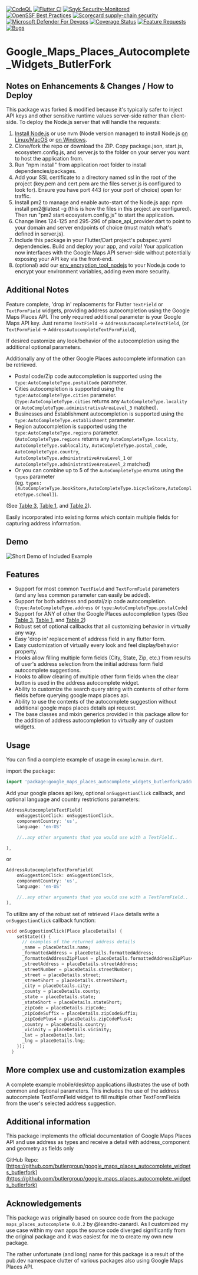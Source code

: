 [![CodeQL](https://github.com/butlergroup/google_maps_places_autocomplete_widgets_butlerfork/actions/workflows/github-code-scanning/codeql/badge.svg)](https://github.com/butlergroup/google_maps_places_autocomplete_widgets_butlerfork/actions/workflows/github-code-scanning/codeql)
[![Flutter CI](https://github.com/butlergroup/google_maps_places_autocomplete_widgets_butlerfork/actions/workflows/dart.yml/badge.svg)](https://github.com/butlergroup/google_maps_places_autocomplete_widgets_butlerfork/actions/workflows/dart.yml)
[![Snyk Security-Monitored](https://img.shields.io/badge/Snyk%20Security-Monitored-purple)](https://app.snyk.io/share/784f6fef-6aaf-47ed-81ba-99e05b854665)
[![OpenSSF Best Practices](https://www.bestpractices.dev/projects/10678/badge)](https://www.bestpractices.dev/projects/10678)
[![Scorecard supply-chain security](https://github.com/butlergroup/google_maps_places_autocomplete_widgets_butlerfork/actions/workflows/scorecard.yml/badge.svg)](https://github.com/butlergroup/google_maps_places_autocomplete_widgets_butlerfork/actions/workflows/scorecard.yml)
[![Microsoft Defender For Devops](https://github.com/butlergroup/google_maps_places_autocomplete_widgets_butlerfork/actions/workflows/defender-for-devops.yml/badge.svg)](https://github.com/butlergroup/google_maps_places_autocomplete_widgets_butlerfork/actions/workflows/defender-for-devops.yml)
[![Coverage Status](https://coveralls.io/repos/github/butlergroup/google_maps_places_autocomplete_widgets_butlerfork/badge.svg?branch=main)](https://coveralls.io/github/butlergroup/google_maps_places_autocomplete_widgets_butlerfork?branch=main)
[![Feature Requests](https://img.shields.io/github/issues/butlergroup/google_maps_places_autocomplete_widgets_butlerfork/feature-request.svg)](https://github.com/butlergroup/google_maps_places_autocomplete_widgets_butlerfork/issues?q=is%3Aopen+is%3Aissue+label%3Aenhancement)
[![Bugs](https://img.shields.io/github/issues/butlergroup/google_maps_places_autocomplete_widgets_butlerfork/bug.svg)](https://github.com/butlergroup/google_maps_places_autocomplete_widgets_butlerfork/issues?utf8=✓&q=is%3Aissue+is%3Aopen+label%3Abug)

# Google_Maps_Places_Autocomplete_Widgets_ButlerFork

## Notes on Enhancements & Changes / How to Deploy

This package was forked & modified because it's typically safer to inject API keys and other sensitive runtime values server-side rather than client-side. To deploy the Node.js server that will handle the requests:

1. [Install Node.js](https://nodejs.org/en) or use nvm (Node version manager) to install Node.js [on Linux/MacOS](https://github.com/nvm-sh/nvm?tab=readme-ov-file#installing-and-updating) or [on Windows](https://github.com/coreybutler/nvm-windows).
2. Clone/fork the repo or download the ZIP. Copy package.json, start.js, ecosystem.config.js, and server.js to the folder on your server you want to host the application from. 
3. Run "npm install" from application root folder to install dependencies/packages.
4. Add your SSL certificate to a directory named ssl in the root of the project (key.pem and cert.pem are the files server.js is configured to look for). Ensure you have port 443 (or your port of choice) open for traffic. 
5. Install pm2 to manage and enable auto-start of the Node.js app: npm install pm2@latest -g (this is how the files in this project are configured). Then run "pm2 start ecosystem.config.js" to start the application. 
6. Change lines 124-125 and 295-296 of place_api_provider.dart to point to your domain and server endpoints of choice (must match what's defined in server.js).
7. Include this package in your Flutter/Dart project's pubspec.yaml dependencies. Build and deploy your app, and voila! Your application now interfaces with the Google Maps API server-side without potentially exposing your API key via the front-end. 
8. (optional) add our [env_encryption_tool_nodejs](https://github.com/butlergroup/env_encryption_tool_nodejs) to your Node.js code to encrypt your environment variables, adding even more security. 

## Additional Notes

Feature complete, 'drop in' replacements for Flutter `TextField` or `TextFormField` widgets, providing address autocompletion using the Google Maps Places API.
The only required additional parameter is your Google Maps API key.
Just rename `TextField` -> `AddressAutocompleteTextField`,
(or `TextFormField` -> `AddressAutocompleteTextFormField`),

If desired customize any look/behavior of the autocompletion using the additional optional parameters.

Additionally any of the other Google Places autocomplete information can be retrieved.

- Postal code/Zip code autocompletion is supported using the `type:AutoCompleteType.postalCode` parameter.
- Cities autocompletion is supported using the `type:AutoCompleteType.cities` parameter.  
   (`type:AutoCompleteType.cities` returns any `AutoCompleteType.locality` or `AutoCompleteType.administrativeAreaLevel_3` matched).
- Businesses and Establishment autocompletion is supported using the `type:AutoCompleteType.establishment` parameter.
- Region autocompletion is supported using the `type:AutoCompleteType.regions` parameter.  
    (`AutoCompleteType.regions` returns any `AutoCompleteType.locality`, `AutoCompleteType.sublocality`, `AutoCompleteType.postal_code`,
    `AutoCompleteType.country`, `AutoCompleteType.administrativeAreaLevel_1` or `AutoCompleteType.administrativeAreaLevel_2` matched)
- Or you can combine up to 5 of the `AutoCompleteType` enums using the `types` parameter  
    (eg. `types:[AutoCompleteType.bookStore,AutoCompleteType.bicycleStore,AutoCompleteType.school]`).

 (See [Table 3](https://developers.google.com/maps/documentation/places/web-service/supported_types#table3),
 [Table 1](https://developers.google.com/maps/documentation/places/web-service/supported_types#table1), and [Table 2](https://developers.google.com/maps/documentation/places/web-service/supported_types#table2)).

Easily incorporated into existing forms which contain multiple fields for capturing address information.

## Demo

![Short Demo of Included Example](media/small_demo.gif)

## Features

- Support for most common `TextField` and `TextFormField` parameters (and any
  less common parameter can easily be added).
- Support for both address and postal/zip code autocompletion. (`type:AutoCompleteType.address` or `type:AutoCompleteType.postalCode`)
- Support for ANY of other the Google Places autocompletion types (See [Table 3](https://developers.google.com/maps/documentation/places/web-service/supported_types#table3), [Table 1](https://developers.google.com/maps/documentation/places/web-service/supported_types#table1), and [Table 2](https://developers.google.com/maps/documentation/places/web-service/supported_types#table2))
- Robust set of optional callbacks that all customizing behavior in virtually any way.
- Easy 'drop in' replacement of address field in any flutter form.
- Easy customization of virtually every look and feel display/behavior property.
- Hooks allow filling multiple form fields (City, State, Zip, etc.) from results
  of user's address selection from the initial address form field autocomplete
  suggestions.
- Hooks to allow clearing of multiple other form fields when the clear button
  is used in the address autocomplete widget.
- Ability to customize the search query string with contents of other form fields
  before querying google maps places api.
- Ability to use the contents of the autocomplete suggestion without additional
  google maps places details api request.
- The base classes and mixin generics provided in this package allow for the addition
  of address autocompletion to virtually any of custom widgets.

## Usage

You can find a complete example of usage in `example/main.dart`.

import the package:

```dart
import 'package:google_maps_places_autocomplete_widgets_butlerfork/address_autocomplete_widgets.dart';
```

Add your google places api key, optional `onSuggestionClick` callback,
and optional language and country restrictions parameters:

```dart
AddressAutocompleteTextField(
    onSuggestionClick: onSuggestionClick,
    componentCountry: 'us',
    language: 'en-US'

    //..any other arguments that you would use with a TextField..

),
```

or

```dart
AddressAutocompleteTextFormField(
    onSuggestionClick: onSuggestionClick,
    componentCountry: 'us',
    language: 'en-US'

    //..any other arguments that you would use with a TextFormField..
),


```

To utilize any of the robust set of retrieved `Place` details write a
`onSuggestionClick` callback function:

```dart
void onSuggestionClick(Place placeDetails) {
    setState(() {
      // examples of the returned address details
      _name = placeDetails.name;
      _formattedAddress = placeDetails.formattedAddress;
      _formattedAddressZipPlus4 = placeDetails.formattedAddressZipPlus4;
      _streetAddress = placeDetails.streetAddress;
      _streetNumber = placeDetails.streetNumber;
      _street = placeDetails.street;
      _streetShort = placeDetails.streetShort;
      _city = placeDetails.city;
      _county = placeDetails.county;
      _state = placeDetails.state;
      _stateShort = placeDetails.stateShort;
      _zipCode = placeDetails.zipCode;
      _zipCodeSuffix = placeDetails.zipCodeSuffix;
      _zipCodePlus4 = placeDetails.zipCodePlus4;
      _country = placeDetails.country;
      _vicinity = placeDetails.vicinity;
      _lat = placeDetails.lat;
      _lng = placeDetails.lng;
    });
  }
```

## More complex use and customization examples

A complete example mobile/desktop applications illustrates the use of both common
and optional parameters.
This includes the use of the address autocomplete TextFormField widget to fill
multiple other TextFormFields from the user's selected address suggestion.

## Additional information

This package implements the official documentation of Google Maps Places API
and use address as types and receive a detail with address_component and geometry as fields only

GitHub Repo: [https://github.com/butlergroup/google_maps_places_autocomplete_widgets_butlerfork](https://github.com/butlergroup/google_maps_places_autocomplete_widgets_butlerfork)

## Acknowledgements

This package was originally based on source code from the package
`maps_places_autocomplete 0.0.2` by @leandro-zanardi.  As I customized my use case
within my own apps the source code diverged significantly from the original package
and it was easiest for me to create my own new package.

The rather unfortunate (and long) name for this package is a result of the
pub.dev namespace clutter of various packages also using Google Maps Places API.
